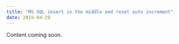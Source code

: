 ```yaml
---
title: "MS SQL insert in the middle and reset auto increment"
date: 2019-04-29
---
```


Content coming soon.
